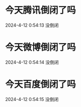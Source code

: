 # 今天腾讯倒闭了吗

2024-4-12 0:54:13 没倒闭

# 今天微博倒闭了吗

2024-4-12 0:54:14 没倒闭

# 今天百度倒闭了吗

2024-4-12 0:54:15 没倒闭

